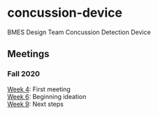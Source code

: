 # concussion-device
BMES Design Team Concussion Detection Device 

## Meetings 
### Fall 2020
[Week 4](https://docs.google.com/presentation/d/1XUA7TvoGh0jiHAbIuLfIlue5a8Mz94BkI0skpvJ91eE/edit?usp=sharing): First meeting <br />
[Week 6](https://docs.google.com/presentation/d/1JFGyqPv_ZlG2ScZGtvL9FfF0rOjrH7dZLYX6dv33xi8/edit?usp=sharing): Beginning ideation <br />
[Week 9](https://docs.google.com/presentation/d/1OG_ysEIINQxC71xe1E01OFmOmTonohayFo9sMJ56Oes/edit?usp=sharing): Next steps 
